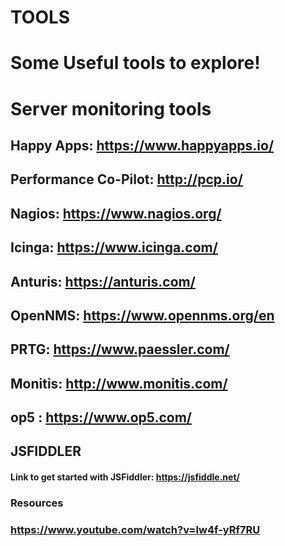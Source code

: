 # TOOLS

# Some Useful tools to explore!

# Server monitoring tools

## Happy Apps: https://www.happyapps.io/
## Performance Co-Pilot: http://pcp.io/
## Nagios: https://www.nagios.org/
## Icinga: https://www.icinga.com/
## Anturis: https://anturis.com/
## OpenNMS: https://www.opennms.org/en
## PRTG: https://www.paessler.com/
## Monitis: http://www.monitis.com/
## op5 : https://www.op5.com/



## JSFIDDLER

#### Link to get started with JSFiddler: https://jsfiddle.net/

### Resources

### https://www.youtube.com/watch?v=Iw4f-yRf7RU
